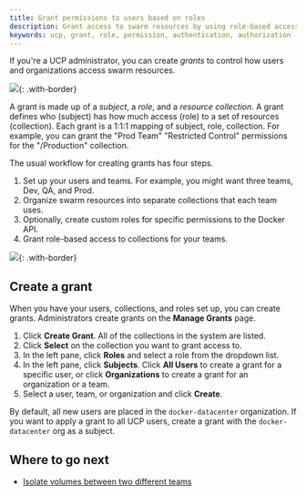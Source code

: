 ```yaml
---
title: Grant permissions to users based on roles
description: Grant access to swarm resources by using role-based access control.
keywords: ucp, grant, role, permission, authentication, authorization
---
```

If you're a UCP administrator, you can create *grants* to control how users and organizations access swarm resources.

![](../images/ucp-grant-model-0.svg){: .with-border}

A grant is made up of a *subject*, a *role*, and a *resource collection*. A grant defines who (subject) has how much access (role) to a set of resources (collection). Each grant is a 1:1:1 mapping of subject, role, collection. For example, you can grant the "Prod Team" "Restricted Control" permissions for the "/Production" collection.

The usual workflow for creating grants has four steps.

1. Set up your users and teams. For example, you might want three teams, Dev, QA, and Prod.
2. Organize swarm resources into separate collections that each team uses.
3. Optionally, create custom roles for specific permissions to the Docker API.
4. Grant role-based access to collections for your teams.

![](../images/ucp-grant-model.svg){: .with-border}

## Create a grant

When you have your users, collections, and roles set up, you can create grants. Administrators create grants on the **Manage Grants** page.

1. Click **Create Grant**. All of the collections in the system are listed.
2. Click **Select** on the collection you want to grant access to.
3. In the left pane, click **Roles** and select a role from the dropdown list.
4. In the left pane, click **Subjects**. Click **All Users** to create a grant for a specific user, or click **Organizations** to create a grant for an organization or a team.
5. Select a user, team, or organization and click **Create**.

By default, all new users are placed in the `docker-datacenter` organization. If you want to apply a grant to all UCP users, create a grant with the `docker-datacenter` org as a subject.

## Where to go next

- [Isolate volumes between two different teams](isolate-volumes-between-teams.md)